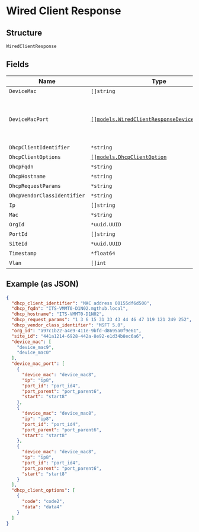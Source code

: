 
# Wired Client Response

## Structure

`WiredClientResponse`

## Fields

| Name | Type | Tags | Description |
|  --- | --- | --- | --- |
| `DeviceMac` | `[]string` | Optional | - |
| `DeviceMacPort` | [`[]models.WiredClientResponseDeviceMacPortItem`](../../doc/models/wired-client-response-device-mac-port-item.md) | Optional | **Constraints**: *Minimum Items*: `1`, *Unique Items Required* |
| `DhcpClientIdentifier` | `*string` | Optional | - |
| `DhcpClientOptions` | [`[]models.DhcpClientOption`](../../doc/models/dhcp-client-option.md) | Optional | - |
| `DhcpFqdn` | `*string` | Optional | - |
| `DhcpHostname` | `*string` | Optional | - |
| `DhcpRequestParams` | `*string` | Optional | - |
| `DhcpVendorClassIdentifier` | `*string` | Optional | - |
| `Ip` | `[]string` | Optional | - |
| `Mac` | `*string` | Optional | - |
| `OrgId` | `*uuid.UUID` | Optional | - |
| `PortId` | `[]string` | Optional | - |
| `SiteId` | `*uuid.UUID` | Optional | - |
| `Timestamp` | `*float64` | Optional | - |
| `Vlan` | `[]int` | Optional | - |

## Example (as JSON)

```json
{
  "dhcp_client_identifier": "MAC address 00155df6d500",
  "dhcp_fqdn": "ITS-VMMT0-D1N02.mgthub.local",
  "dhcp_hostname": "ITS-VMMT0-D1N02",
  "dhcp_request_params": "1 3 6 15 31 33 43 44 46 47 119 121 249 252",
  "dhcp_vendor_class_identifier": "MSFT 5.0",
  "org_id": "a97c1b22-a4e9-411e-9bfd-d8695a0f9e61",
  "site_id": "441a1214-6928-442a-8e92-e1d34b8ec6a6",
  "device_mac": [
    "device_mac9",
    "device_mac0"
  ],
  "device_mac_port": [
    {
      "device_mac": "device_mac8",
      "ip": "ip8",
      "port_id": "port_id4",
      "port_parent": "port_parent6",
      "start": "start8"
    },
    {
      "device_mac": "device_mac8",
      "ip": "ip8",
      "port_id": "port_id4",
      "port_parent": "port_parent6",
      "start": "start8"
    },
    {
      "device_mac": "device_mac8",
      "ip": "ip8",
      "port_id": "port_id4",
      "port_parent": "port_parent6",
      "start": "start8"
    }
  ],
  "dhcp_client_options": [
    {
      "code": "code2",
      "data": "data4"
    }
  ]
}
```

